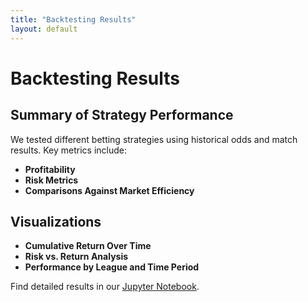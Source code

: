 ```yaml
---
title: "Backtesting Results"
layout: default
---
```


<link rel="stylesheet" type="text/css" href="assets/css/style.css">

# Backtesting Results

## Summary of Strategy Performance
We tested different betting strategies using historical odds and match results. Key metrics include:
- **Profitability**
- **Risk Metrics**
- **Comparisons Against Market Efficiency**

## Visualizations
- **Cumulative Return Over Time**
- **Risk vs. Return Analysis**
- **Performance by League and Time Period**

Find detailed results in our [Jupyter Notebook](notebooks/backtesting.ipynb).

